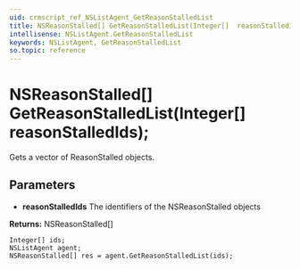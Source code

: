 ```yaml
---
uid: crmscript_ref_NSListAgent_GetReasonStalledList
title: NSReasonStalled[] GetReasonStalledList(Integer[]  reasonStalledIds);
intellisense: NSListAgent.GetReasonStalledList
keywords: NSListAgent, GetReasonStalledList
so.topic: reference
---
```


# NSReasonStalled[] GetReasonStalledList(Integer[]  reasonStalledIds);

Gets a vector of ReasonStalled objects.

## Parameters

* **reasonStalledIds** The identifiers of the NSReasonStalled objects

**Returns:** NSReasonStalled[]

```crmscript
Integer[] ids;
NSListAgent agent;
NSReasonStalled[] res = agent.GetReasonStalledList(ids);
```

